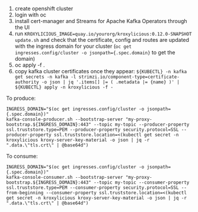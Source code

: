 1. create openshift cluster
2. login with oc
3. install cert-manager and Streams for Apache Kafka Operators through the UI
4. run `KROXYLICIOUS_IMAGE=quay.io/yourorg/kroxylicious:0.12.0-SNAPSHOT update.sh` and check that the certificate, config and routes are updated with the ingress domain for your cluster (`oc get ingresses.config/cluster -o jsonpath={.spec.domain}` to get the domain)
6. oc apply -f .
7. copy kafka cluster certificates once they appear: `${KUBECTL} -n kafka get secrets -n kafka -l strimzi.io/component-type=certificate-authority -o json | jq '.items[] |= ( .metadata |= {name} )' | ${KUBECTL} apply -n kroxylicious -f -`

To produce:

```
INGRESS_DOMAIN="$(oc get ingresses.config/cluster -o jsonpath={.spec.domain})"
kafka-console-producer.sh --bootstrap-server "my-proxy-bootstrap.${INGRESS_DOMAIN}:443" --topic my-topic --producer-property ssl.truststore.type=PEM --producer-property security.protocol=SSL --producer-property ssl.truststore.location=<(kubectl get secret -n kroxylicious kroxy-server-key-material -o json | jq -r ".data.\"tls.crt\" | @base64d")
```

To consume:

```
INGRESS_DOMAIN="$(oc get ingresses.config/cluster -o jsonpath={.spec.domain})"
kafka-console-consumer.sh --bootstrap-server "my-proxy-bootstrap.${INGRESS_DOMAIN}:443" --topic my-topic --consumer-property ssl.truststore.type=PEM --consumer-property security.protocol=SSL --from-beginning --consumer-property ssl.truststore.location=<(kubectl get secret -n kroxylicious kroxy-server-key-material -o json | jq -r ".data.\"tls.crt\" | @base64d")
```
